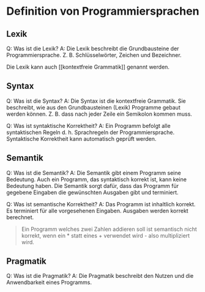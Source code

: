 # Definition von Programmiersprachen

## Lexik

Q: Was ist die Lexik?
A: Die Lexik beschreibt die Grundbausteine der Programmiersprache. Z. B. Schlüsselwörter, Zeichen und Bezeichner.
<!--ID: 1759127874594-->

Die Lexik kann auch [[kontextfreie Grammatik]] genannt werden.

## Syntax

Q: Was ist die Syntax?
A: Die Syntax ist die kontextfreie Grammatik. Sie beschreibt, wie aus den Grundbausteinen (Lexik) Programme gebaut werden können. Z. B. dass nach jeder Zeile ein Semikolon kommen muss.
<!--ID: 1759128187765-->

Q: Was ist syntaktische Korrektheit?
A: Ein Programm befolgt alle syntaktischen Regeln d. h. Sprachregeln der Programmiersprache. Syntaktische Korrektheit kann automatisch geprüft werden.
<!--ID: 1759128649889-->

## Semantik

Q: Was ist die Semantik?
A: Die Semantik gibt einem Programm seine Bedeutung. Auch ein Programm, das syntaktisch korrekt ist, kann keine Bedeutung haben. Die Semantik sorgt dafür, dass das Programm für gegebene Eingaben die gewünschten Ausgaben gibt und terminiert.
<!--ID: 1759128344590-->

Q: Was ist semantische Korrektheit?
A: Das Programm ist inhaltlich korrekt. Es terminiert für alle vorgesehenen Eingaben. Ausgaben werden korrekt berechnet.
<!--ID: 1759128843290-->

> Ein Programm welches zwei Zahlen addieren soll ist semantisch nicht korrekt, wenn ein * statt eines + verwendet wird - also multipliziert wird.

## Pragmatik

Q: Was ist die Pragmatik?
A: Die Pragmatik beschreibt den Nutzen und die Anwendbarkeit eines Programms. 
<!--ID: 1759128524088-->
